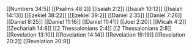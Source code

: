 [[Numbers 34:5]]
[[Psalms 48:2]]
[[Isaiah 2:2]]
[[Isaiah 10:12]]
[[Isaiah 14:13]]
[[Ezekiel 38:22]]
[[Ezekiel 39:2]]
[[Daniel 2:35]]
[[Daniel 7:26]]
[[Daniel 8:25]]
[[Daniel 11:16]]
[[Daniel 11:41]]
[[Joel 2:20]]
[[Micah 4:2]]
[[Zechariah 14:8]]
[[2 Thessalonians 2:4]]
[[2 Thessalonians 2:8]]
[[Revelation 13:10]]
[[Revelation 14:14]]
[[Revelation 19:19]]
[[Revelation 20:2]]
[[Revelation 20:9]]
